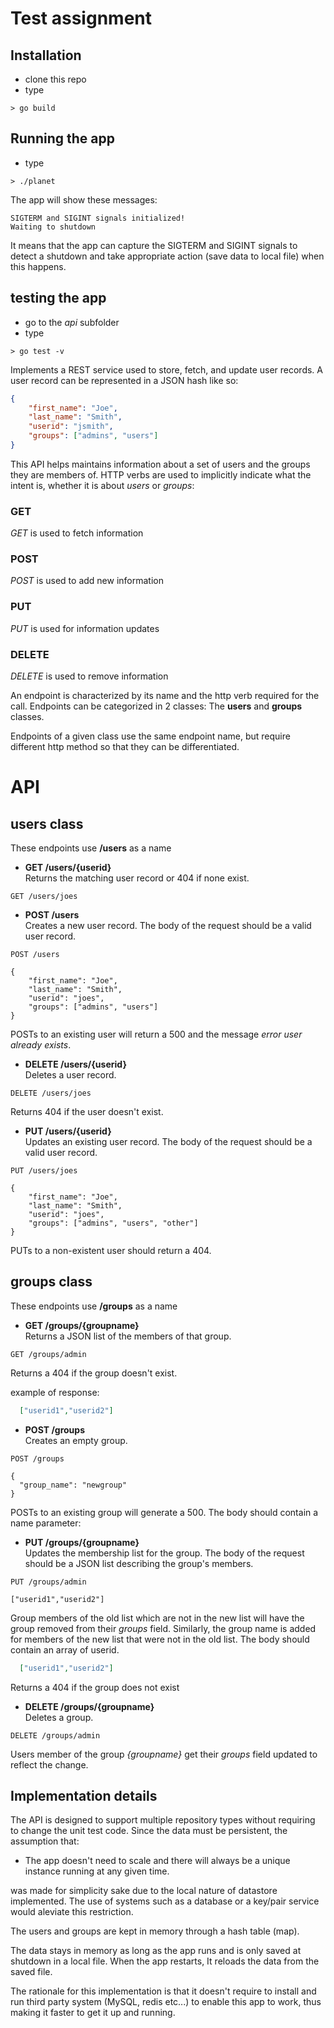 # Test assignment

## Installation 
- clone this repo
- type
```text
> go build
```

## Running the app
- type
```text
> ./planet
```
The app will show these messages:

```text
SIGTERM and SIGINT signals initialized!
Waiting to shutdown
```
It means that the app can capture the SIGTERM and SIGINT signals to detect a shutdown and take appropriate action (save data to local file) when this happens.


## testing the app
- go to the _api_ subfolder
- type
```
> go test -v
``` 


Implements a REST service used to store, fetch, and update user records. 
A user record can be represented in a JSON hash like so: 

```json
{     
    "first_name": "Joe",     
    "last_name": "Smith",     
    "userid": "jsmith",     
    "groups": ["admins", "users"] 
}
```

This API helps maintains information about a set of users and the groups they are members of. HTTP verbs are used to implicitly indicate what the intent is, whether it is about _users_ or _groups_:

### GET
_GET_ is used to fetch information

### POST
_POST_ is used to add new information

### PUT
_PUT_ is used for information updates

### DELETE
_DELETE_ is used to remove information


An endpoint is characterized by its name and the http verb required for the call. Endpoints can be categorized in 2 classes: The **users** and **groups** classes. 

Endpoints of a given class use the same endpoint name, but require different http method so that they can be differentiated.


# API

## users class
These endpoints use **/users** as a name


- **GET /users/{userid}**     
Returns the matching user record or 404 if none exist.  

```text
GET /users/joes
```


- **POST /users**     
Creates a new user record. The body of the request should be a valid user record. 

```text
POST /users

{     
    "first_name": "Joe",     
    "last_name": "Smith",     
    "userid": "joes",     
    "groups": ["admins", "users"] 
}
```
POSTs to an existing user will return a 500 and the message _error user <userid> already exists_.



- **DELETE /users/{userid}**   
Deletes a user record.  

```text
DELETE /users/joes
```
Returns 404 if the user doesn't exist. 



- **PUT /users/{userid}**   
Updates an existing user record. The body of the request should be a valid user record. 

```text
PUT /users/joes

{     
    "first_name": "Joe",     
    "last_name": "Smith",     
    "userid": "joes",     
    "groups": ["admins", "users", "other"] 
}
```
PUTs to a non-existent user should return a 404.  



## groups class   
These endpoints use **/groups** as a name


- **GET /groups/{groupname}**   
Returns a JSON list of the members of that group. 

```text
GET /groups/admin
```

Returns a 404 if the group doesn't exist.

example of response:
```json
  ["userid1","userid2"]
```


- **POST /groups**   
Creates an empty group. 

```text
POST /groups

{     
  "group_name": "newgroup"
}

```

POSTs to an existing group will generate a 500. The body should contain a name parameter:


- **PUT /groups/{groupname}**   
Updates the membership list for the group. The body of the request should be a JSON list 
describing the group's members. 

```text
PUT /groups/admin

["userid1","userid2"]

```

Group members of the old list which are not in the new list will have the group removed from their _groups_ field. Similarly, the group name is added for members of the new list that were not in the old list. The body should contain an array of userid.

```json
  ["userid1","userid2"]
```

Returns a 404 if the group does not exist


- **DELETE /groups/{groupname}**   
Deletes a group. 

```text
DELETE /groups/admin

```

Users member of the group _{groupname}_ get their _groups_ field updated to reflect the change.


## Implementation details   
The API is designed to support multiple repository types without requiring to change the unit test code. Since the data must be persistent, the assumption that:

- The app doesn't need to scale and there will always be a unique instance running at any given time.

was made for simplicity sake due to the local nature of datastore implemented. The use of systems such as a database or a key/pair service would aleviate this restriction.

The users and groups are kept in memory through a hash table (map).

The data stays in memory as long as the app runs and is only saved at shutdown in a local file. When the app restarts, It reloads the data from the saved file.

The rationale for this implementation is that it doesn't require to install and run third party system (MySQL, redis etc...) to enable this app to work, thus making it faster to get it up and running.   


